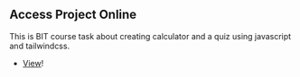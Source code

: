 ## Access Project Online

This is BIT course task about creating calculator and a quiz using javascript and tailwindcss.

-   [View](https://gymmed.github.io/BIT-JS-Calculator-Quiz/)!
